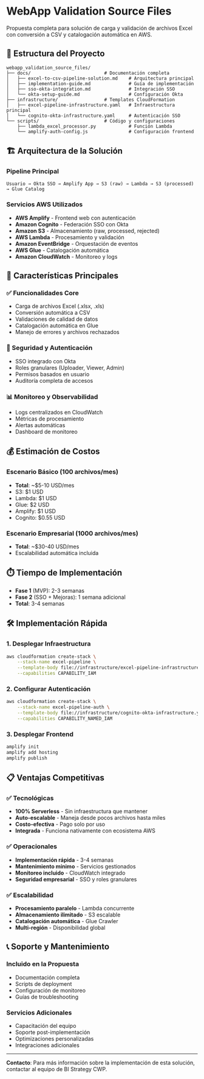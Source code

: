 # WebApp Validation Source Files

Propuesta completa para solución de carga y validación de archivos Excel con conversión a CSV y catalogación automática en AWS.

## 📁 Estructura del Proyecto

```
webapp_validation_source_files/
├── docs/                           # Documentación completa
│   ├── excel-to-csv-pipeline-solution.md    # Arquitectura principal
│   ├── implementation-guide.md              # Guía de implementación
│   ├── sso-okta-integration.md              # Integración SSO
│   └── okta-setup-guide.md                  # Configuración Okta
├── infrastructure/                 # Templates CloudFormation
│   ├── excel-pipeline-infrastructure.yaml   # Infraestructura principal
│   └── cognito-okta-infrastructure.yaml     # Autenticación SSO
└── scripts/                        # Código y configuraciones
    ├── lambda_excel_processor.py            # Función Lambda
    └── amplify-auth-config.js               # Configuración frontend
```

## 🏗️ Arquitectura de la Solución

### Pipeline Principal
```
Usuario → Okta SSO → Amplify App → S3 (raw) → Lambda → S3 (processed) → Glue Catalog
```

### Servicios AWS Utilizados
- **AWS Amplify** - Frontend web con autenticación
- **Amazon Cognito** - Federación SSO con Okta
- **Amazon S3** - Almacenamiento (raw, processed, rejected)
- **AWS Lambda** - Procesamiento y validación
- **Amazon EventBridge** - Orquestación de eventos
- **AWS Glue** - Catalogación automática
- **Amazon CloudWatch** - Monitoreo y logs

## 🚀 Características Principales

### ✅ Funcionalidades Core
- Carga de archivos Excel (.xlsx, .xls)
- Conversión automática a CSV
- Validaciones de calidad de datos
- Catalogación automática en Glue
- Manejo de errores y archivos rechazados

### 🔐 Seguridad y Autenticación
- SSO integrado con Okta
- Roles granulares (Uploader, Viewer, Admin)
- Permisos basados en usuario
- Auditoría completa de accesos

### 📊 Monitoreo y Observabilidad
- Logs centralizados en CloudWatch
- Métricas de procesamiento
- Alertas automáticas
- Dashboard de monitoreo

## 💰 Estimación de Costos

### Escenario Básico (100 archivos/mes)
- **Total**: ~$5-10 USD/mes
- S3: $1 USD
- Lambda: $1 USD
- Glue: $2 USD
- Amplify: $1 USD
- Cognito: $0.55 USD

### Escenario Empresarial (1000 archivos/mes)
- **Total**: ~$30-40 USD/mes
- Escalabilidad automática incluida

## ⏱️ Tiempo de Implementación

- **Fase 1** (MVP): 2-3 semanas
- **Fase 2** (SSO + Mejoras): 1 semana adicional
- **Total**: 3-4 semanas

## 🛠️ Implementación Rápida

### 1. Desplegar Infraestructura
```bash
aws cloudformation create-stack \
    --stack-name excel-pipeline \
    --template-body file://infrastructure/excel-pipeline-infrastructure.yaml \
    --capabilities CAPABILITY_IAM
```

### 2. Configurar Autenticación
```bash
aws cloudformation create-stack \
    --stack-name excel-pipeline-auth \
    --template-body file://infrastructure/cognito-okta-infrastructure.yaml \
    --capabilities CAPABILITY_NAMED_IAM
```

### 3. Desplegar Frontend
```bash
amplify init
amplify add hosting
amplify publish
```

## 📋 Ventajas Competitivas

### ✅ Tecnológicas
- **100% Serverless** - Sin infraestructura que mantener
- **Auto-escalable** - Maneja desde pocos archivos hasta miles
- **Costo-efectiva** - Pago solo por uso
- **Integrada** - Funciona nativamente con ecosistema AWS

### ✅ Operacionales
- **Implementación rápida** - 3-4 semanas
- **Mantenimiento mínimo** - Servicios gestionados
- **Monitoreo incluido** - CloudWatch integrado
- **Seguridad empresarial** - SSO y roles granulares

### ✅ Escalabilidad
- **Procesamiento paralelo** - Lambda concurrente
- **Almacenamiento ilimitado** - S3 escalable
- **Catalogación automática** - Glue Crawler
- **Multi-región** - Disponibilidad global

## 📞 Soporte y Mantenimiento

### Incluido en la Propuesta
- Documentación completa
- Scripts de deployment
- Configuración de monitoreo
- Guías de troubleshooting

### Servicios Adicionales
- Capacitación del equipo
- Soporte post-implementación
- Optimizaciones personalizadas
- Integraciones adicionales

---

**Contacto**: Para más información sobre la implementación de esta solución, contactar al equipo de BI Strategy CWP.